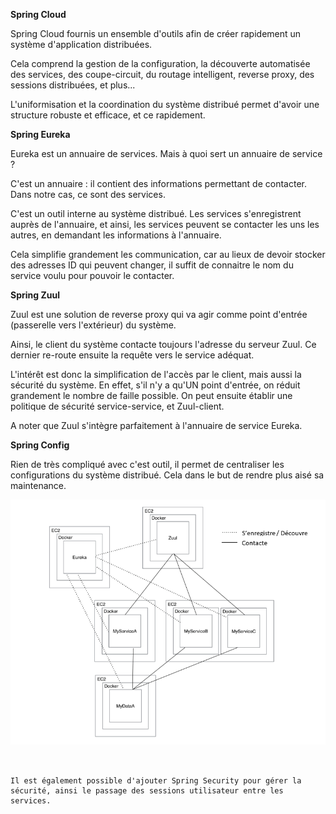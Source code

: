 **Spring Cloud**

Spring Cloud fournis un ensemble d'outils afin de créer rapidement un système d'application distribuées.

Cela comprend la gestion de la configuration, la découverte automatisée des services, des coupe-circuit, du routage intelligent, reverse proxy, des sessions distribuées, et plus...

L'uniformisation et la coordination du système distribué permet d'avoir une structure robuste et efficace, et ce rapidement.

**Spring Eureka**

Eureka est un annuaire de services. Mais à quoi sert un annuaire de service ?

C'est un annuaire : il contient des informations permettant de contacter. Dans notre cas, ce sont des services.

C'est un outil interne au système distribué. Les services s'enregistrent auprès de l'annuaire, et ainsi, les services peuvent se contacter les uns les autres, en demandant les informations à l'annuaire.

Cela simplifie grandement les communication, car au lieux de devoir stocker des adresses ID qui peuvent changer, il suffit de connaitre le nom du service voulu pour pouvoir le contacter.

**Spring Zuul**

Zuul est une solution de reverse proxy qui va agir comme point d'entrée (passerelle vers l'extérieur) du système.

Ainsi, le client du système contacte toujours l'adresse du serveur Zuul. Ce dernier re-route ensuite la requête vers le service adéquat.

L'intérêt est donc la simplification de l'accès par le client, mais aussi la sécurité du système. En effet, s'il n'y a qu'UN point d'entrée, on réduit grandement le nombre de faille possible. On peut ensuite établir une politique de sécurité service-service, et Zuul-client.


A noter que Zuul s'intègre parfaitement à l'annuaire de service Eureka.

**Spring Config**

Rien de très compliqué avec c'est outil, il permet de centraliser les configurations du système distribué. Cela dans le but de rendre plus aisé sa maintenance.


![Alt text](350.PNG)




````Spring Cloud permet d'accélérer grandement le développement d'une architecture micro-services, en proposant en plus des outils comme Zuul et Eureka, qui facilitent l'utilisation des services, leur sécurisation, et leur configuration.


Il est également possible d'ajouter Spring Security pour gérer la sécurité, ainsi le passage des sessions utilisateur entre les services.